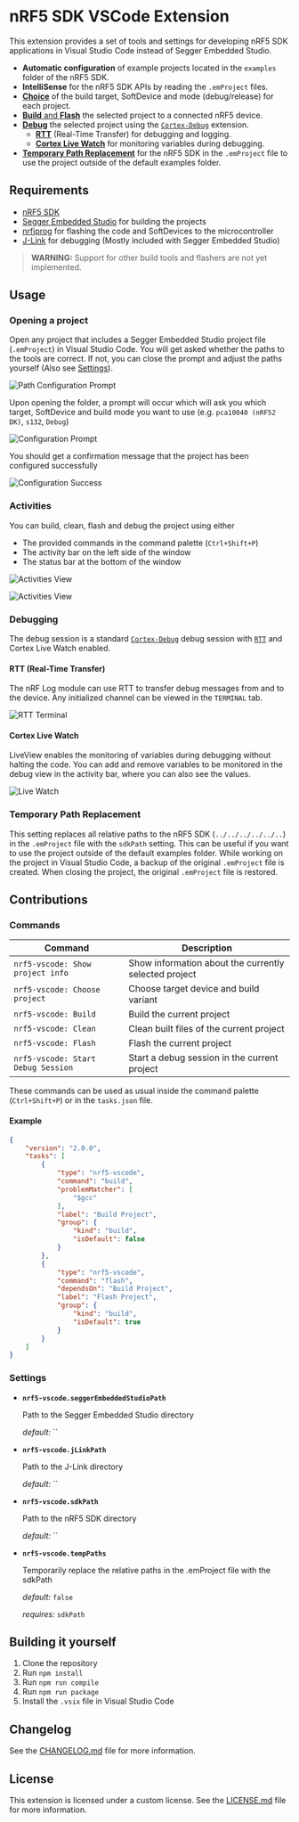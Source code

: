 # nRF5 SDK VSCode Extension



This extension provides a set of tools and settings for developing nRF5 SDK applications in Visual Studio Code instead of Segger Embedded Studio.

- **Automatic configuration** of example projects located in the `examples` folder of the nRF5 SDK.
- **IntelliSense** for the nRF5 SDK APIs by reading the `.emProject` files.
- [**Choice**](#opening-a-project) of the build target, SoftDevice and mode (debug/release) for each project.
- [**Build** and **Flash**](#activities) the selected project to a connected nRF5 device.
- [**Debug**](#debugging) the selected project using the [`Cortex-Debug`](https://github.com/Marus/cortex-debug) extension.
  - [**RTT**](#rtt-real-time-transfer) (Real-Time Transfer) for debugging and logging.
  - [**Cortex Live Watch**](#cortex-live-watch) for monitoring variables during debugging.
- [**Temporary Path Replacement**](#temporary-path-replacement) for the nRF5 SDK in the `.emProject` file to use the project outside of the default examples folder.

## Requirements

- [nRF5 SDK](https://www.nordicsemi.com/Software-and-Tools/Software/nrf5-vscode)
- [Segger Embedded Studio](https://www.segger.com/downloads/embedded-studio) for building the projects
- [nrfjprog](https://www.segger.com/downloads/jlink) for flashing the code and SoftDevices to the microcontroller
- [J-Link](https://www.segger.com/downloads/jlink) for debugging (Mostly included with Segger Embedded Studio)

> **WARNING:** Support for other build tools and flashers are not yet implemented.

## Usage

### Opening a project

Open any project that includes a Segger Embedded Studio project file (`.emProject`) in Visual Studio Code. You will get asked whether the paths to the tools are correct. If not, you can close the prompt and adjust the paths yourself (Also see [Settings](#settings)).

![Path Configuration Prompt](figures/ses_path_choice.png)

Upon opening the folder, a prompt will occur which will ask you which target, SoftDevice and build mode you want to use (e.g. `pca10040 (nRF52 DK)`, `s132`, `Debug`)

![Configuration Prompt](figures/hardware_choice.png)

You should get a confirmation message that the project has been configured successfully

![Configuration Success](figures/initialization_success.png)

### Activities

You can build, clean, flash and debug the project using either
- The provided commands in the command palette (`Ctrl+Shift+P`)
- The activity bar on the left side of the window
- The status bar at the bottom of the window
	
![Activities View](figures/activities_activitybar.png)

![Activities View](figures/activities_statusbar.png)

### Debugging

The debug session is a standard [`Cortex-Debug`](https://github.com/Marus/cortex-debug) debug session with [`RTT`](https://wiki.segger.com/RTT) and Cortex Live Watch enabled.

#### RTT (Real-Time Transfer)

The nRF Log module can use RTT to transfer debug messages from and to the device. Any initialized channel can be viewed in the `TERMINAL` tab.

![RTT Terminal](figures/rtt_terminal.png)


#### Cortex Live Watch

LiveView enables the monitoring of variables during debugging without halting the code. You can add and remove variables to be monitored in the debug view in the activity bar, where you can also see the values.

![Live Watch](figures/liveview_activitybar.png)

### Temporary Path Replacement

This setting replaces all relative paths to the nRF5 SDK (`../../../../../..`) in the `.emProject` file with the `sdkPath` setting. This can be useful if you want to use the project outside of the default examples folder. While working on the project in Visual Studio Code, a backup of the original `.emProject` file is created. When closing the project, the original `.emProject` file is restored.

## Contributions

### Commands

| Command                            | Description                                           |
| ---------------------------------- | ----------------------------------------------------- |
| `nrf5-vscode: Show project info`   | Show information about the currently selected project |
| `nrf5-vscode: Choose project`      | Choose target device and build variant                |
| `nrf5-vscode: Build`               | Build the current project                             |
| `nrf5-vscode: Clean`               | Clean built files of the current project              |
| `nrf5-vscode: Flash`               | Flash the current project                             |
| `nrf5-vscode: Start Debug Session` | Start a debug session in the current project          |

These commands can be used as usual inside the command palette (`Ctrl+Shift+P`) or in the `tasks.json` file.

#### Example

```json
{
	"version": "2.0.0",
	"tasks": [
		{
			"type": "nrf5-vscode",
			"command": "build",
			"problemMatcher": [
				"$gcc"
			],
			"label": "Build Project",
			"group": {
				"kind": "build",
				"isDefault": false
			}
		},
		{
			"type": "nrf5-vscode",
			"command": "flash",
			"dependsOn": "Build Project",
			"label": "Flash Project",
			"group": {
				"kind": "build",
				"isDefault": true
			}
		}
	]
}
```

### Settings

- **`nrf5-vscode.seggerEmbeddedStudioPath`**
  
  Path to the Segger Embedded Studio directory 
  
  _default:_ ``

- **`nrf5-vscode.jLinkPath`**

  Path to the J-Link directory

  _default:_ ``

- **`nrf5-vscode.sdkPath`**

  Path to the nRF5 SDK directory

  _default:_ ``

- **`nrf5-vscode.tempPaths`**

  Temporarily replace the relative paths in the .emProject file with the sdkPath

  _default:_ `false`

  _requires:_ `sdkPath`

## Building it yourself

1. Clone the repository
2. Run `npm install`
3. Run `npm run compile`
4. Run `npm run package`
5. Install the `.vsix` file in Visual Studio Code

## Changelog

See the [CHANGELOG.md](CHANGELOG.md) file for more information.

## License

This extension is licensed under a custom license. See the [LICENSE.md](LICENSE.md) file for more information.
